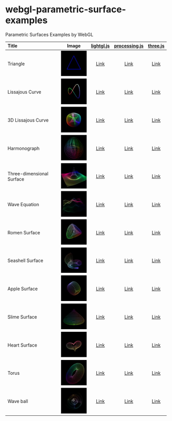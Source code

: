 # webgl-parametric-surface-examples
Parametric Surfaces Examples by WebGL

|Title                     |Image                                    |[lightgl.js](https://github.com/evanw/lightgl.js/)                                                         |[processing.js](https://github.com/processing-js/processing-js)                                                 |[three.js](https://github.com/mrdoob/three.js)                                                             |
|:-------------------------|:---------------------------------------:|:---------------------------------------------------------------------------------------------------------:|:--------------------------------------------------------------------------------------------------------------:|:---------------------------------------------------------------------------------------------------------:|
|Triangle                  |![](assets/screenshot/triangle.jpg)      |[Link](https://cx20.github.io/webgl-parametric-surface-examples/examples/lightgl/triangle/index.html)      |[Link](https://cx20.github.io/webgl-parametric-surface-examples/examples/processingjs/triangle/index.html)      |[Link](https://cx20.github.io/webgl-parametric-surface-examples/examples/threejs/triangle/index.html)      |
|Lissajous Curve           |![](assets/screenshot/lissajous.jpg)     |[Link](https://cx20.github.io/webgl-parametric-surface-examples/examples/lightgl/lissajous/index.html)     |[Link](https://cx20.github.io/webgl-parametric-surface-examples/examples/processingjs/lissajous/index.html)     |[Link](https://cx20.github.io/webgl-parametric-surface-examples/examples/threejs/lissajous/index.html)     |
|3D Lissajous Curve        |![](assets/screenshot/lissajous3d.jpg)   |[Link](https://cx20.github.io/webgl-parametric-surface-examples/examples/lightgl/lissajous3d/index.html)   |[Link](https://cx20.github.io/webgl-parametric-surface-examples/examples/processingjs/lissajous3d/index.html)   |[Link](https://cx20.github.io/webgl-parametric-surface-examples/examples/threejs/lissajous3d/index.html)   |
|Harmonograph              |![](assets/screenshot/harmonograph.jpg)  |[Link](https://cx20.github.io/webgl-parametric-surface-examples/examples/lightgl/harmonograph/index.html)  |[Link](https://cx20.github.io/webgl-parametric-surface-examples/examples/processingjs/harmonograph/index.html)  |[Link](https://cx20.github.io/webgl-parametric-surface-examples/examples/threejs/harmonograph/index.html)  |
|Three-dimensional Surface |![](assets/screenshot/3d.jpg)            |[Link](https://cx20.github.io/webgl-parametric-surface-examples/examples/lightgl/3d/index.html)            |[Link](https://cx20.github.io/webgl-parametric-surface-examples/examples/processingjs/3d/index.html)            |[Link](https://cx20.github.io/webgl-parametric-surface-examples/examples/threejs/3d/index.html)            |
|Wave Equation             |![](assets/screenshot/wave-equation.jpg) |[Link](https://cx20.github.io/webgl-parametric-surface-examples/examples/lightgl/wave-equation/index.html) |[Link](https://cx20.github.io/webgl-parametric-surface-examples/examples/processingjs/wave-equation/index.html) |[Link](https://cx20.github.io/webgl-parametric-surface-examples/examples/threejs/wave-equation/index.html) |
|Romen Surface             |![](assets/screenshot/romen.jpg)         |[Link](https://cx20.github.io/webgl-parametric-surface-examples/examples/lightgl/romen/index.html)         |[Link](https://cx20.github.io/webgl-parametric-surface-examples/examples/processingjs/romen/index.html)         |[Link](https://cx20.github.io/webgl-parametric-surface-examples/examples/threejs/romen/index.html)         |
|Seashell Surface          |![](assets/screenshot/seashell.jpg)      |[Link](https://cx20.github.io/webgl-parametric-surface-examples/examples/lightgl/seashell/index.html)      |[Link](https://cx20.github.io/webgl-parametric-surface-examples/examples/processingjs/seashell/index.html)      |[Link](https://cx20.github.io/webgl-parametric-surface-examples/examples/threejs/seashell/index.html)      |
|Apple Surface             |![](assets/screenshot/apple.jpg)         |[Link](https://cx20.github.io/webgl-parametric-surface-examples/examples/lightgl/apple/index.html)         |[Link](https://cx20.github.io/webgl-parametric-surface-examples/examples/processingjs/apple/index.html)         |[Link](https://cx20.github.io/webgl-parametric-surface-examples/examples/threejs/apple/index.html)         |
|Slime Surface             |![](assets/screenshot/slime.jpg)         |[Link](https://cx20.github.io/webgl-parametric-surface-examples/examples/lightgl/slime/index.html)         |[Link](https://cx20.github.io/webgl-parametric-surface-examples/examples/processingjs/slime/index.html)         |[Link](https://cx20.github.io/webgl-parametric-surface-examples/examples/threejs/slime/index.html)         |
|Heart Surface             |![](assets/screenshot/heart.jpg)         |[Link](https://cx20.github.io/webgl-parametric-surface-examples/examples/lightgl/heart/index.html)         |[Link](https://cx20.github.io/webgl-parametric-surface-examples/examples/processingjs/heart/index.html)         |[Link](https://cx20.github.io/webgl-parametric-surface-examples/examples/threejs/heart/index.html)         |
|Torus                     |![](assets/screenshot/torus.jpg)         |[Link](https://cx20.github.io/webgl-parametric-surface-examples/examples/lightgl/torus/index.html)         |[Link](https://cx20.github.io/webgl-parametric-surface-examples/examples/processingjs/torus/index.html)         |[Link](https://cx20.github.io/webgl-parametric-surface-examples/examples/threejs/torus/index.html)         |
|Wave ball                 |![](assets/screenshot/wave-ball.jpg)     |[Link](https://cx20.github.io/webgl-parametric-surface-examples/examples/lightgl/wave-ball/index.html)     |[Link](https://cx20.github.io/webgl-parametric-surface-examples/examples/processingjs/wave-ball/index.html)     |[Link](https://cx20.github.io/webgl-parametric-surface-examples/examples/threejs/wave-ball/index.html)     |

